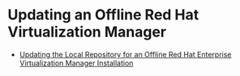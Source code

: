 # Updating an Offline Red Hat Virtualization Manager

* [Updating the Local Repository for an Offline Red Hat Enterprise Virtualization Manager Installation](Updating_the_Local_Repository_for_an_Offline_Red_Hat_Enterprise_Virtualization_Manager_Installation)


